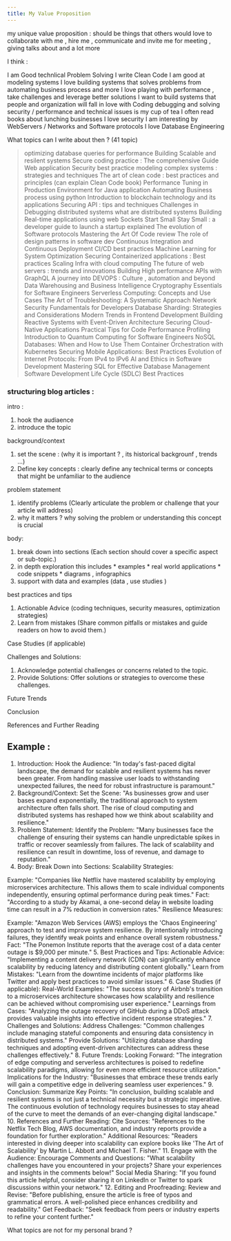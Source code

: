```yaml
---
title: My Value Proposition
---
```



my unique value proposition : should be things that others would love to collaborate with me , hire me , communicate and invite me for meeting , 
giving talks about and a lot more 

I think  : 

I am Good technlical Problem Solving
I write Clean Code 
I am good at modeling systems 
I love building systems that solves problems from automating business process and more
I love playing with performance , take challenges and leverage better solutions
I want to build systems that people and organization will fall in love with 
Coding debugging and solving security / performance and technical issues is my cup of tea 
I often read books about lunching businesses 
I love security 
I am interesting by WebServers / Networks and Software protocols 
I love Database Engineering   


What topics can I write about then ?  (41 topic)

> optimizing database queries for performance 
> Building Scalable and resilent systems 
> Secure coding practice : The comprehensive Guide
> Web application Security best practice
> modeling complex systems : strategies and techniques 
> The art of clean code : best practices and principles (can explain Clean Code book)
> Performance Tuning in Production Environment for Java application 
> Automating Business process using python 
> Introduction to blockchain technology and its applications 
> Securing API : tips and techniques 
> Challenges in Debugging distributed systems 
> what are distributed systems 
> Building Real-time applications using web Sockets 
> Start Small Stay Small : a developer guide to launch a startup explained 
> The evolution of Software protocols 
> Mastering the Art Of Code review 
> The role of design patterns in software dev 
> Continuous Integration and Continuous Deployment CI/CD best practices 
> Machine Learning for System Optimization
> Securing Containerized applications : Best practices 
> Scaling Infra with cloud computing 
> The future of web servers : trends and innovations 
> Building High performance APIs with GraphQL 
> A journey into DEVOPS : Culture , automation and beyond
> Data Warehousing and Business Intelligence
> Cryptography Essentials for Software Engineers
> Serverless Computing: Concepts and Use Cases
> The Art of Troubleshooting: A Systematic Approach
> Network Security Fundamentals for Developers
> Database Sharding: Strategies and Considerations
> Modern Trends in Frontend Development
> Building Reactive Systems with Event-Driven Architecture
> Securing Cloud-Native Applications
> Practical Tips for Code Performance Profiling
> Introduction to Quantum Computing for Software Engineers
> NoSQL Databases: When and How to Use Them
> Container Orchestration with Kubernetes
> Securing Mobile Applications: Best Practices
> Evolution of Internet Protocols: From IPv4 to IPv6
> AI and Ethics in Software Development
> Mastering SQL for Effective Database Management
> Software Development Life Cycle (SDLC) Best Practices






### structuring blog articles : 

intro : 
 1. hook the audiaence 
 2. introduce the topic

background/context

  1. set the scene : (why it is important ? , its historical backgrounf , trends ...)
  2. Define key concepts : clearly define any technical terms or concepts that might be unfamiliar to the audience 

problem statement 
  1. identify problems (Clearly articulate the problem or challenge that your article will address)
  2. why it matters ? why solving the problem or understanding this concept is crucial 

body:
  1. break down into sections (Each section should cover a specific aspect or sub-topic.)
  2. in depth exploration this includes
    * examples 
    * real world applications 
    * code snippets 
    * diagrams , infographics 
  3. support with data and examples (data , use studies )

best practices and tips 
  1. Actionable Advice (coding techniques, security measures, optimization strategies)
  2. Learn from mistakes (Share common pitfalls or mistakes and guide readers on how to avoid them.)


Case Studies (if applicable)


Challenges and Solutions:
  1. Acknowledge potential challenges or concerns related to the topic.
  2. Provide Solutions: Offer solutions or strategies to overcome these challenges.


Future Trends

Conclusion

References and Further Reading



## Example :
1. Introduction:
Hook the Audience: "In today's fast-paced digital landscape, the demand for scalable and resilient systems has never been greater. From handling massive user loads to withstanding unexpected failures, the need for robust infrastructure is paramount."
2. Background/Context:
Set the Scene: "As businesses grow and user bases expand exponentially, the traditional approach to system architecture often falls short. The rise of cloud computing and distributed systems has reshaped how we think about scalability and resilience."
3. Problem Statement:
Identify the Problem: "Many businesses face the challenge of ensuring their systems can handle unpredictable spikes in traffic or recover seamlessly from failures. The lack of scalability and resilience can result in downtime, loss of revenue, and damage to reputation."
4. Body:
Break Down into Sections:
Scalability Strategies:

Example: "Companies like Netflix have mastered scalability by employing microservices architecture. This allows them to scale individual components independently, ensuring optimal performance during peak times."
Fact: "According to a study by Akamai, a one-second delay in website loading time can result in a 7% reduction in conversion rates."
Resilience Measures:

Example: "Amazon Web Services (AWS) employs the 'Chaos Engineering' approach to test and improve system resilience. By intentionally introducing failures, they identify weak points and enhance overall system robustness."
Fact: "The Ponemon Institute reports that the average cost of a data center outage is $9,000 per minute."
5. Best Practices and Tips:
Actionable Advice: "Implementing a content delivery network (CDN) can significantly enhance scalability by reducing latency and distributing content globally."
Learn from Mistakes: "Learn from the downtime incidents of major platforms like Twitter and apply best practices to avoid similar issues."
6. Case Studies (if applicable):
Real-World Examples: "The success story of Airbnb's transition to a microservices architecture showcases how scalability and resilience can be achieved without compromising user experience."
Learnings from Cases: "Analyzing the outage recovery of GitHub during a DDoS attack provides valuable insights into effective incident response strategies."
7. Challenges and Solutions:
Address Challenges: "Common challenges include managing stateful components and ensuring data consistency in distributed systems."
Provide Solutions: "Utilizing database sharding techniques and adopting event-driven architectures can address these challenges effectively."
8. Future Trends:
Looking Forward: "The integration of edge computing and serverless architectures is poised to redefine scalability paradigms, allowing for even more efficient resource utilization."
Implications for the Industry: "Businesses that embrace these trends early will gain a competitive edge in delivering seamless user experiences."
9. Conclusion:
Summarize Key Points: "In conclusion, building scalable and resilient systems is not just a technical necessity but a strategic imperative. The continuous evolution of technology requires businesses to stay ahead of the curve to meet the demands of an ever-changing digital landscape."
10. References and Further Reading:
Cite Sources: "References to the Netflix Tech Blog, AWS documentation, and industry reports provide a foundation for further exploration."
Additional Resources: "Readers interested in diving deeper into scalability can explore books like 'The Art of Scalability' by Martin L. Abbott and Michael T. Fisher."
11. Engage with the Audience:
Encourage Comments and Questions: "What scalability challenges have you encountered in your projects? Share your experiences and insights in the comments below!"
Social Media Sharing: "If you found this article helpful, consider sharing it on LinkedIn or Twitter to spark discussions within your network."
12. Editing and Proofreading:
Review and Revise: "Before publishing, ensure the article is free of typos and grammatical errors. A well-polished piece enhances credibility and readability."
Get Feedback: "Seek feedback from peers or industry experts to refine your content further."





What topics are not for my personal brand ? 


